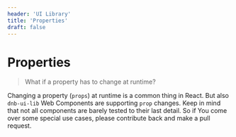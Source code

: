 ```yaml
---
header: 'UI Library'
title: 'Properties'
draft: false
---
```


# Properties

> What if a property has to change at runtime?

Changing a property (`props`) at runtime is a common thing in React. But also `dnb-ui-lib` Web Components are supporting `prop` changes.
Keep in mind that not all components are barely tested to their last detail.
So if You come over some special use cases, please contribute back and make a pull request.

<dnb-web-component>
<dnb-input value="Hello"></dnb-input>

</dnb-web-component>

<script type="application/javascript">

console.log('Hello')

</script>

```jsx
```
